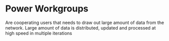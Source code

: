 # Power Workgroups
Are cooperating users that needs to draw out large amount of data from the network. Large amount of data is distributed, updated and processed at high speed in multiple iterations